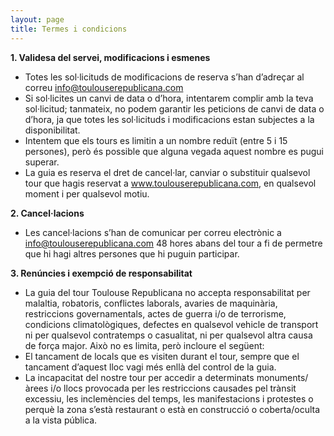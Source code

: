 ```yaml
---
layout: page
title: Termes i condicions
---
```

 
**1. Validesa del servei, modificacions i esmenes**

-	Totes les sol·licituds de modificacions de reserva s’han d’adreçar al correu info@toulouserepublicana.com
-	Si sol·licites un canvi de data o d’hora, intentarem complir amb la teva sol·licitud; tanmateix, no podem garantir les peticions de canvi de data o d’hora, ja que totes les sol·licituds i modificacions estan subjectes a la disponibilitat.
-	Intentem que els tours es limitin a un nombre reduït (entre 5 i 15 persones), però és possible que alguna vegada aquest nombre es pugui superar.
-	La guia es reserva el dret de cancel·lar, canviar o substituir qualsevol tour que hagis reservat a www.toulouserepublicana.com, en qualsevol moment i per qualsevol motiu.

**2. Cancel·lacions**

-	Les cancel·lacions s’han de comunicar per correu electrònic a info@toulouserepublicana.com 48 hores abans del tour a fi de permetre que hi hagi altres persones que hi puguin participar.

**3. Renúncies i exempció de responsabilitat**

-	La guia del tour Toulouse Republicana no accepta responsabilitat per malaltia, robatoris, conflictes laborals, avaries de maquinària, restriccions governamentals, actes de guerra i/o de terrorisme, condicions climatològiques, defectes en qualsevol vehicle de transport ni per qualsevol contratemps o casualitat, ni per qualsevol altra causa de força major. Això no es limita, però incloure el següent:
  -	El tancament de locals que es visiten durant el tour, sempre que el tancament d’aquest lloc vagi més enllà del control de la guia.
  -	La incapacitat del nostre tour per accedir a determinats monuments/àrees i/o llocs provocada per les restriccions causades pel trànsit excessiu, les inclemències del temps, les manifestacions i protestes o perquè la zona s’està restaurant o està en construcció o coberta/oculta a la vista pública.
